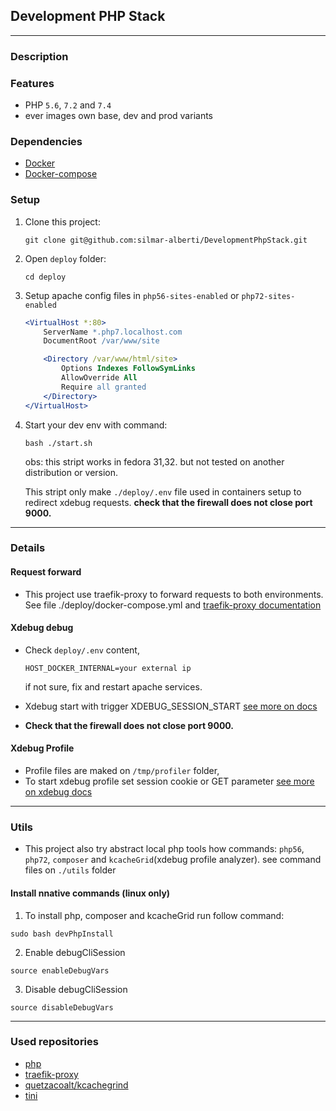 ## Development PHP Stack
___
### Description

### Features
- PHP `5.6`, `7.2` and `7.4`
- ever images own base, dev and prod variants 


### Dependencies
 - [Docker](https://docs.docker.com/install/) 
 - [Docker-compose](https://docs.docker.com/compose/install/)
### Setup

1. Clone this project: 
    ```SH
    git clone git@github.com:silmar-alberti/DevelopmentPhpStack.git
    ```

2. Open `deploy` folder: 
    ```SH
    cd deploy
    ```

3. Setup apache config files in `php56-sites-enabled` or `php72-sites-enabled` 
    ``` Apache
    <VirtualHost *:80>
        ServerName *.php7.localhost.com
        DocumentRoot /var/www/site

        <Directory /var/www/html/site>
            Options Indexes FollowSymLinks
            AllowOverride All
            Require all granted
        </Directory>
    </VirtualHost>

    ```

4. Start your dev env with command:

    ``` SH
    bash ./start.sh
    ``` 
    obs: this stript works in fedora 31,32. but not tested on another distribution or version.

    This stript only make `./deploy/.env` file used in containers setup to redirect xdebug requests. **check that the firewall does not close port 9000.** 
___
### Details

#### Request forward

- This project use traefik-proxy to forward requests to both environments. 
See file ./deploy/docker-compose.yml and [traefik-proxy documentation](https://doc.traefik.io/traefik/)

#### Xdebug debug 
- Check `deploy/.env` content, 
    ``` 
    HOST_DOCKER_INTERNAL=your external ip
    ```
    if not sure, fix and restart apache services.     
- Xdebug start with trigger XDEBUG_SESSION_START [see more on docs](https://xdebug.org/docs/remote)

- **Check that the firewall does not close port 9000.** 

#### Xdebug Profile
- Profile files are maked on `/tmp/profiler` folder, 
- To start xdebug profile set session cookie or GET parameter [see more on xdebug docs](https://xdebug.org/docs/profiler)

___
### Utils

 - This project also try abstract local php tools how commands: `php56`, `php72`, `composer` and `kcacheGrid`(xdebug profile analyzer). 
 see command files on `./utils` folder

#### Install nnative commands (linux only)
1. To install php, composer and kcacheGrid run follow command:
```SH
sudo bash devPhpInstall
```
2. Enable debugCliSession 
```SH
source enableDebugVars
```
3. Disable debugCliSession 
```SH
source disableDebugVars
```
___
### Used repositories 
- [php](https://hub.docker.com/r/_/php)
- [traefik-proxy](https://doc.traefik.io/traefik/)
- [quetzacoalt/kcachegrind](https://hub.docker.com/r/quetzacoalt/kcachegrind)
- [tini](https://github.com/krallin/tini)


